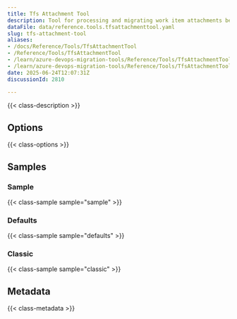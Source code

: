 ```yaml
---
title: Tfs Attachment Tool
description: Tool for processing and migrating work item attachments between Team Foundation Server instances, handling file downloads, uploads, and attachment metadata.
dataFile: data/reference.tools.tfsattachmenttool.yaml
slug: tfs-attachment-tool
aliases:
- /docs/Reference/Tools/TfsAttachmentTool
- /Reference/Tools/TfsAttachmentTool
- /learn/azure-devops-migration-tools/Reference/Tools/TfsAttachmentTool
- /learn/azure-devops-migration-tools/Reference/Tools/TfsAttachmentTool/index.md
date: 2025-06-24T12:07:31Z
discussionId: 2810

---
```

{{< class-description >}}

## Options

{{< class-options >}}

## Samples

### Sample

{{< class-sample sample="sample" >}}

### Defaults

{{< class-sample sample="defaults" >}}

### Classic

{{< class-sample sample="classic" >}}

## Metadata

{{< class-metadata >}}
